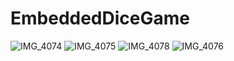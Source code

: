 # EmbeddedDiceGame
![IMG_4074](https://user-images.githubusercontent.com/70251239/232890977-995c6db4-84dd-4d49-a1ee-1bbb10d90224.jpg)
![IMG_4075](https://user-images.githubusercontent.com/70251239/232890984-5bcf787d-cef2-496e-8958-1a7fffb81d1a.jpg)
![IMG_4078](https://user-images.githubusercontent.com/70251239/232890994-5b103e74-82f3-4d2f-a22b-e727bcda5314.jpg)
![IMG_4076](https://user-images.githubusercontent.com/70251239/232890988-099674be-63a4-4501-809a-06bae1ff62a6.jpg)
